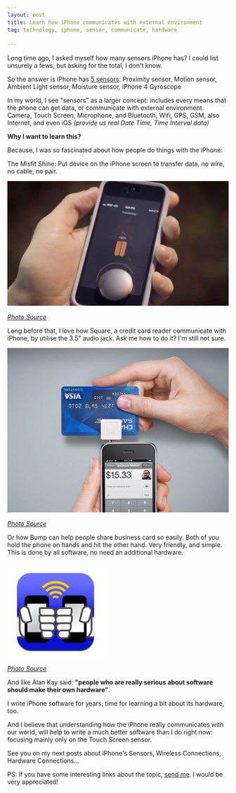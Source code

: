 ```yaml
---
layout: post
title: Learn how iPhone communicates with external environment
tag: technology, iphone, sensor, communicate, hardware

---
```


Long time ago, I asked myself how many sensors iPhone has? I could list unsurely a fews, but asking for the total, I don't know.

So the answer is iPhone has [5 sensors](http://ipod.about.com/od/ipodiphonehardwareterms/qt/iphone-sensors.htm): Proximity sensor, Motion sensor, Ambient Light sensor, Moisture sensor, iPhone 4 Gyroscope


In my world, I see "sensors" as a larger concept: includes every means that the phone can get data, or communicate with external environment. Camera, Touch Screen, Microphone, and Bluetooth, Wifi, GPS, GSM, also Internet, and even iOS _(provide us real Date Time, Time Interval data)_



**Why I want to learn this?**



Because, I was so fascinated about how people do things with the iPhone:

The Misfit Shine: Put device on the iPhone screen to transfer data, no wire, no cable, no pair.

![](/images/2013/misfit-shine.jpg)

[_Photo Source_](http://mobileappsnow.us/2012/11/video-misfit-shine-wireless-activity-tracker/)

Long before that, I love how Square, a credit card reader communicate with iPhone, by utilise the 3.5" audio jack. Ask me how to do it? I'm still not sure.

![](/images/2013/square-credit-card-reader.jpg)

[_Photo Source_](http://www.alchemyofchange.net/square-payments/)

Or how Bump can help people share business card so easily. Both of you hold the phone on hands and hit the other hand. Very friendly, and simple. This is done by all software, no need an additional hardware.

![](/images/2013/bumpapp.png)

[_Photo Source_](http://www.momblogmagazine.com/index/2011/01/connect-with-just-a-bump/)


And like Alan Kay said: **"people who are really serious about software should make their own hardware"**.

I write iPhone software for years, time for learning a bit about its hardware, too.

And I believe that understanding how the iPhone really communicates with our world, will help to write a much better software than I do right now: focusing mainly only on the Touch Screen sensor.


See you on my next posts about iPhone's Sensors, Wireless Connections, Hardware Connections...

PS: If you have some interesting links about the topic, [send me](http://twitter.com/home?status=@athanhcong). I would be very appreciated!